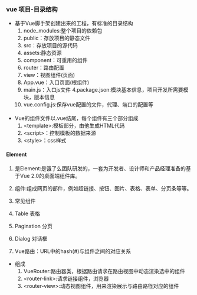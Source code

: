 ### vue 项目-目录结构
* 基于Vue脚手架创建出来的工程，有标准的目录结构
  1. node_modules:整个项目的依赖包  
  2. public：存放项目的静态文件
  3. src：存放项目的源代码
    1. assets:静态资源
    2. component：可重用的组件
    3. router：路由配置
    4. view：视图组件(页面)
    5. App.vue：入口页面(根组件)
    6. main.js：入口js文件
  4.package.json:模块基本信息，项目开发所需要模块，版本信息
  5. vue.config.js:保存vue配置的文件，代理、端口的配置等
<br><br>
* Vue的组件文件以.vue结尾，每个组件有三个部分组成
  1. \<template>:模板部分，由他生成HTML代码
  2. \<script>：控制模板的数据来源
  3. \<style>：css样式

#### Element
1. 是Element:是饿了么团队研发的，一套为开发者、设计师和产品经理准备的基于Vue 2.0的桌面端组件库。
2. 组件:组成网页的部件，例如超链接、按钮、图片、表格、表单、分页条等等。

3. 常见组件
  1. Table 表格
  2. Pagination 分页
  3. Dialog 对话框

4. Vue路由：URL中的hash(#)与组件之间的对应关系
  * 组成
    1. VueRouter:路由器类，根据路由请求在路由视图中动态渲染选中的组件
    2. \<router-link>:请求链接组件，浏览器<a>
    3. \<router-view>:动态视图组件，用来渲染展示与路由路径对应的组件
